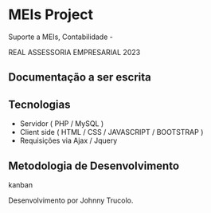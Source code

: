 # MEIs Project
Suporte a MEIs, Contabilidade -

REAL ASSESSORIA EMPRESARIAL 2023

## Documentação a ser escrita 

## Tecnologias 
- Servidor ( PHP / MySQL )
- Client side ( HTML / CSS / JAVASCRIPT / BOOTSTRAP )
- Requisições via Ajax / Jquery 

## Metodologia de Desenvolvimento
kanban 


Desenvolvimento por Johnny Trucolo.
